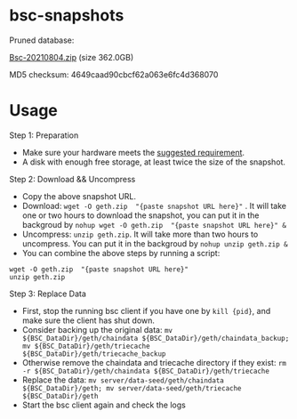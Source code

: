 # bsc-snapshots

Pruned database:

[Bsc-20210804.zip](https://s3.ap-northeast-1.amazonaws.com/dex-bin.bnbstatic.com/geth-20210804.zip?AWSAccessKeyId=AKIAYINE6SBQPUZDDRRO&Expires=1630723350&Signature=1aQFhpJDz6yygOMRuflUuk8F3jc%3D) (size 362.0GB)

MD5 checksum: 4649caad90cbcf62a063e6fc4d368070

# Usage 

Step 1: Preparation
- Make sure your hardware meets the [suggested requirement](https://docs.binance.org/smart-chain/developer/fullnode.html).
- A disk with enough free storage, at least twice the size of the snapshot.

Step 2: Download && Uncompress
- Copy the above snapshot URL.
- Download:  `wget -O geth.zip  "{paste snapshot URL here}"` . It will take one or two hours to download the snapshot, you can put it in the backgroud by `nohup wget -O geth.zip  "{paste snapshot URL here}" &`
- Uncompress: `unzip geth.zip`. It will take more than two hours to uncompress. You can put it in the backgroud by `nohup unzip geth.zip &`
- You can combine the above steps by running a script:
```
wget -O geth.zip  "{paste snapshot URL here}"
unzip geth.zip
```

Step 3: Replace Data
- First, stop the running bsc client if you have one by `kill {pid}`, and make sure the client has shut down.
- Consider backing up the original data: `mv ${BSC_DataDir}/geth/chaindata ${BSC_DataDir}/geth/chaindata_backup; mv ${BSC_DataDir}/geth/triecache ${BSC_DataDir}/geth/triecache_backup`
- Otherwise remove the chaindata and triecache directory if they exist: `rm -r ${BSC_DataDir}/geth/chaindata ${BSC_DataDir}/geth/triecache`
- Replace the data: `mv server/data-seed/geth/chaindata ${BSC_DataDir}/geth; mv server/data-seed/geth/triecache ${BSC_DataDir}/geth`
- Start the bsc client again and check the logs



